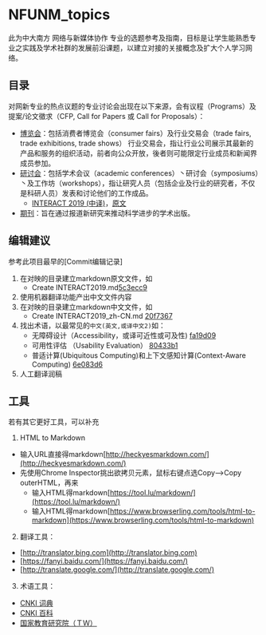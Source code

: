 # NFUNM_topics
此为中大南方 网络与新媒体协作 专业的选题参考及指南，目标是让学生能熟悉专业之实践及学术社群的发展前沿课题，以建立对接的关接概念及扩大个人学习网络。

## 目录
对网新专业的热点议题的专业讨论会出现在以下来源，会有议程（Programs）及提案/论文徵求（CFP, Call for Papers 或 Call for Proposals）：

* [博览会](expo)：包括消费者博览会（consumer fairs）及行业交易会（trade fairs, trade exhibitions, trade shows）
行业交易会，指让行业公司展示其最新的产品和服务的组织活动，前者向公众开放，後者则可能限定行业成员和新闻界成员参加。
* [研讨会](conferences)：包括学术会议（academic conferences）丶研讨会（symposiums）丶及工作坊（workshops），指让研究人员（包括企业及行业的研究者，不仅是科研人员）发表和讨论他们的工作成品。
  * [INTERACT 2019 (中译)](./conferences/INTERACT2019_zh-CN.md)，[原文](./conferences/INTERACT2019.md)
* [期刊](journals)：旨在通过报道新研究来推动科学进步的学术出版。

## 编辑建议

参考此项目最早的[Commit编辑记录]

1. 在对映的目录建立markdown原文文件，如
   * Create INTERACT2019.md[5c3ecc9](https://github.com/hanteng/NFUNM_topics/commit/5c3ecc92ef4826e00a381203ccfbd4976973bb16)
2. 使用机器翻译功能产出中文文件内容
3. 在对映的目录建立markdown中文文件，如
   * Create INTERACT2019_zh-CN.md [20f7367](https://github.com/hanteng/NFUNM_topics/commit/20f7367818a95d3a5f0d8556a89c8637a72c67e6)
4. 找出术语，以最常见的```中文(英文,或译中文2)```如：
   * 无障碍设计（Accessibility，或译可近性或可及性)  [fa19d09](https://github.com/hanteng/NFUNM_topics/commit/fa19d09a76897142356d6153447cb2e2dd36d649)
   * 可用性评估 （Usability Evaluation）  [80433b1](https://github.com/hanteng/NFUNM_topics/commit/80433b19e0e83984f0912380de0b4f61006f8773)
   * 普适计算(Ubiquitous Computing)和上下文感知计算(Context-Aware Computing)  [6e083d6](https://github.com/hanteng/NFUNM_topics/commit/6e083d67aff09700459ebb9bf5412589a3347f74)
5. 人工翻译润稿

## 工具
若有其它更好工具，可以补充

1. HTML to Markdown
  * 输入URL直接得markdown[http://heckyesmarkdown.com/](http://heckyesmarkdown.com/)
  * 先使用Chrome Inspector挑出欲拷贝元素，鼠标右键点选Copy-->Copy outerHTML，再来
    * 输入HTML得markdown[https://tool.lu/markdown/](https://tool.lu/markdown/)
    * 输入HTML得markdown[https://www.browserling.com/tools/html-to-markdown](https://www.browserling.com/tools/html-to-markdown)
2. 翻译工具：
  * [http://translator.bing.com](http://translator.bing.com)
  * [https://fanyi.baidu.com/](https://fanyi.baidu.com/)
  * [http://translate.google.com/](http://translate.google.com/)
3. 术语工具：
  * [CNKI 词典](http://kns.cnki.net/kns/brief/result.aspx?dbprefix=CRDD)
  * [CNKI 百科](http://kns.cnki.net/kns/brief/result.aspx?dbprefix=CRPD)
  * [国家教育研究院（ＴＷ）](http://terms.naer.edu.tw/)
  
  